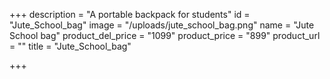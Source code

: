 +++
description = "A portable backpack for students"
id = "Jute_School_bag"
image = "/uploads/jute_school_bag.png"
name = "Jute School bag"
product_del_price = "1099"
product_price = "899"
product_url = ""
title = "Jute_School_bag"

+++
